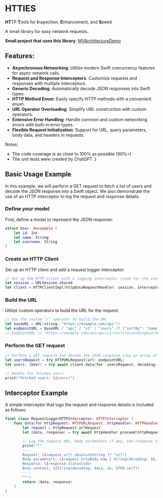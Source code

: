 # HTTIES
**HT**TP **T**ools for **I**nspection, **E**nhancement, and **S**peed

A small library for easy network requests.

**Small project that uses this library**: [MVArchitectureDemo](https://github.com/illescasDaniel/MVArchitectureDemo)

## Features:
- **Asynchronous Networking**: Utilize modern Swift concurrency features for async network calls.
- **Request and Response Interceptors**: Customize requests and responses with multiple interceptors.
- **Generic Decoding**: Automatically decode JSON responses into Swift types.
- **HTTP Method Enum**: Easily specify HTTP methods with a convenient enum.
- **URL Operator Overloading**: Simplify URL construction with custom operators.
- **Extensive Error Handling**: Handle common and custom networking errors with built-in error types.
- **Flexible Request Initialization**: Support for URL, query parameters, body data, and headers in requests.

Notes:
- The code coverage is as close to 100% as possible (90%+)
- The unit tests were created by ChatGPT :)

## Basic Usage Example

In this example, we will perform a GET request to fetch a list of users and decode the JSON response into a Swift object. We also demonstrate the use of an HTTP interceptor to log the request and response details.

### Define your model

First, define a model to represent the JSON response:

```swift
struct User: Decodable {
    let id: Int
    let name: String
    let username: String
}
```

### Create an HTTP Client
Set up an HTTP client and add a request logger interceptor:

```swift
// Set up the HTTP client with a logging interceptor (code for the interceptor below)
let session = URLSession.shared
let client = HTTPClientImpl(httpDataRequestHandler: session, interceptors: [RequestLoggerHTTPInterceptor()])
```

### Build the URL
Utilize custom operators to build the URL for the request:

```swift
// Use the custom "/" operator to build the URL
let baseURL = URL(string: "https://example.com/api")!
let endpointURL = baseURL / "api" / "v1" / "users" /? ["sortBy": "name", "ascending": nil]
// endpointURL is "https://example.com/api/api/v1/users?ascending&sortBy=name"
```

### Perform the GET request
```swift
// Perform a GET request and decode the JSON response into an array of `User`
let usersRequest = try HTTPURLRequest(url: endpointURL)
let users: [User] = try await client.data(for: usersRequest, decoding: [User].self)

// Handle the fetched users
print("Fetched users: \(users)")
```

## Interceptor Example
A simple interceptor that logs the request and response details is included as follows:

```swift
final class RequestLoggerHTTPInterceptor: HTTPInterceptor {
    func data(for httpRequest: HTTPURLRequest, httpHandler: HTTPHandler) async throws -> (Data, HTTPURLResponse) {
        let request = httpRequest.urlRequest
        let (data, response) = try await httpHandler.proceed(httpRequest)

        // Log the request URL, body parameters if any, the response status code, and the response body content
        print("""
        ----
        Request: \(request.url?.absoluteString ?? "nil")
        Body parameters: \(request.httpBody.map { String(decoding: $0, as: UTF8.self) } ?? "nil")
        Response: \(response.statusCode)
        Body content: \(String(decoding: data, as: UTF8.self))
        ----
        """)
        return (data, response)
    }
}
```
